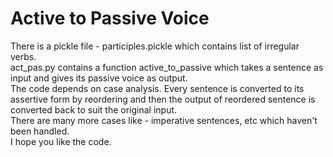 # Active to Passive Voice

There is a pickle file - participles.pickle which contains list of irregular verbs.  
act_pas.py contains a function active_to_passive which takes a sentence as input and gives its passive voice as output.  
The code depends on case analysis.
Every sentence is converted to its assertive form by reordering and then the output of reordered sentence is converted back to suit the original input.  
There are many more cases like - imperative sentences, etc which haven't been handled.  
I hope you like the code.
